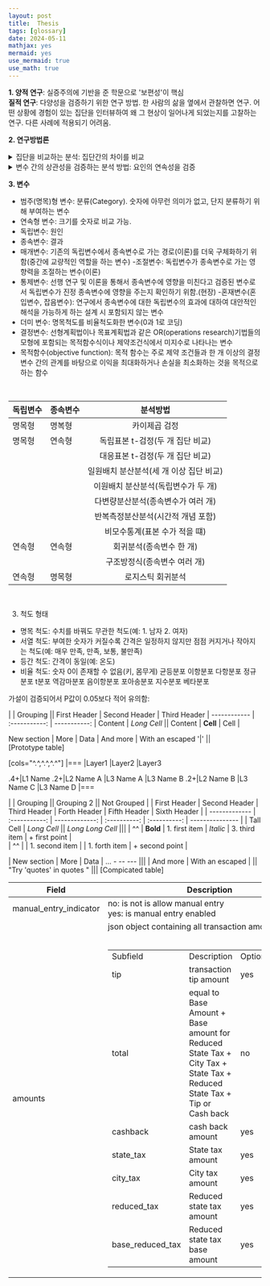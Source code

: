 ```yaml
---
layout: post
title:  Thesis
tags: [glossary]
date: 2024-05-11
mathjax: yes
mermaid: yes
use_mermaid: true
use_math: true
---
```


**1. 양적 연구**: 실증주의에 기반을 준 학문으로 '보편성'이 핵심  
**질적 연구**: 다양성을 검증하기 위한 연구 방법. 한 사람의 삶을 옆에서 관찰하면 연구. 어떤 상황에 경험이 있는 집단을 인터뷰하여 왜 그 현상이 일어나게 되었는지를 고찰하는 연구. 다른 사례에 적용되기 어려움.

**2. 연구방법론**
<details>
<summary>집단을 비교하는 분석: 집단간의 차이를 비교</summary>

- 카이검증(교차분석): 독립변수와 종속변수가 둘 다 명목(범주)형 자료일 때 사용. 집단 간 비율 비교.  
  - $\chi^2$  \[카이스퀘어(Chi-squared); 카이제곱\]  
  - $\chi^2$-distribution: 카이자승분포 \[squre brackets\]
- t-test: 독립변수가 명목형 자료이지만, 종속변수는 연속형 자료일 때 사용.  
  - 두 집단 간 평균 비교(2 집단만 가능)  
  - t검증, 차이검증
- ANOVA(Analysis of Variance): 독립변수가 명목형 자료이지만, 종속변수는 연속형 자료일 때 사용.  
  - 여러 집단 간 평균 비교(3 집단 이상 가능)  
  - 변량분석
</details>

<details> 
<summary>변수 간의 상관성을 검증하는 분석 방법: 요인의 연속성을 검증</summary>

- 상관관계 분석(Correlation Analysis): 독립변수와 종속변수가 모두 연속형 자료일 때 사용.
  - 변수 간의 관계성 검증.
  - r(상관계수): 변수간의 관련성 정도
- 회귀분석(Regression Analysis): 독립변수와 종속변수가 모두 연속형 자료일 때 사용. 변수 간의 연속성에 따른 인과관계를 확인.  
  - 단순회귀분석: 1 개의 연속형 독립면수와 1 개의 연속형 종속변수로 진행하는 분석.  
  - 다중회귀분석: 여향을 미치는 여러 변수 주에서 어떤 변수가 가장 많은 영향력을 미치는지를 검증하는 분석
  - 로지스틱 회귀분석: 독립변수가 연속형이고, 종속변수가 명목형 자료일 때 사용.
</details>

**3. 변수**
- 범주(명목)형 변수: 분류(Category). 숫자에 아무런 의미가 없고, 단지 분류하기 위해 부여하는 변수
- 연속형 변수: 크기를 숫자로 비교 가능. 
- 독립변수: 원인
- 종속변수: 결과
- 매개변수: 기존의 독립변수에서 종속변수로 가는 경로(이론)를 더욱 구체화하기 위함(중간에 교량적인 역할을 하는 변수)
-조절변수: 독립변수가 종속변수로 가는 영향력을 조절하는 변수(이론)
- 통제변수: 선행 연구 및 이론을 통해서 종속변수에 영향을 미친다고 검증된 변수로서 독립변수가 진정 종속변수에 영향을 주는지 확인하기 위함.(현장)
-혼재변수(혼입변수, 잡음변수): 연구에서 종속변수에 대한 독립변수의 효과에 대하여 대안적인 해석을 가능하게 하는 설계 시 포함되지 않는 변수
- 더미 변수: 명목척도를 비율척도화한 변수(0과 1로 코딩)
- 결정변수: 선형계획법이나 목표계획법과 같은 OR(operations research)기법들의 모형에 포함되는 목적함수식이나 제약조건식에서 미지수로 나타나는 변수
- 목적함수(objective function): 목적 함수는 주로 제약 조건들과 한 개 이상의 결정 변수 간의 관계를 바탕으로 이익을 최대화하거나 손실을 최소화하는 것을 목적으로 하는 함수



<br>

|독립변수|종속변수|분석방법|
|---|---|:---:|
|명목형|명복형| 카이제곱 검정|
|명목형|연속형|독립표본 t-검정(두 개 집단 비교)|
| |  |대응표본 t-검정(두 개 집단 비교)|
| |  |일원배치 분산분석(세 개 이상 집단 비교)|
| |  |이원배치 분산분석(독립변수가 두 개)|
| |  |다변량분산분석(종속변수가 여러 개)|
| |  |반복측정분산분석(시간적 개념 포함)|
| |  |비모수통계(표본 수가 적을 떄)|
|연속형| 연속형| 회귀분석(종속변수 한 개)|
| | |구조방정식(종속변수 여러 개)|
|연속형|명목형|로지스틱 회귀분석|

<br>

3. 척도 형태
- 명목 척도: 수치를 바꿔도 무관한 척도(예: 1. 남자 2. 여자) 
- 서열 척도: 부여한 숫자가 커질수록 간격은 일정하지 않지만 점점 커지거나 작아지는 척도(예: 매우 만족, 만족, 보통, 불만족)
- 등간 척도: 간격이 동일(예: 온도)
- 비율 척도: 숫자 0이 존재할 수 없음(키, 몸무게)
균등분포
이항분포
다항분포
정규분포
t분포
역감마분포
음이항분포
포아송분포
지수분포
베타분포


가설이 검증되어서 P값이 0.05보다 적어 유의함: 


|             |          Grouping           ||
First Header  | Second Header | Third Header |
 ------------ | :-----------: | -----------: |
Content       |          *Long Cell*        ||
Content       |   **Cell**    |         Cell |

New section   |     More      |         Data |
And more      | With an escaped '\|'         ||  
[Prototype table]


[cols="^.^,^.^,^.^"]
|===
|Layer1 |Layer2 |Layer3

.4+|L1 Name .2+|L2 Name A |L3 Name A
|L3 Name B
.2+|L2 Name B |L3 Name C
|L3 Name D
|===



|               |          Grouping             ||         Grouping 2         ||  Not Grouped    |
| First Header  | Second Header | Third Header   | Forth Header | Fifth Header | Sixth Header    |
| ------------- | :-----------: | -------------: | :----------: | :----------: | --------------- |
| Tall Cell     |          *Long Cell*          ||         *Long Long Cell*                    |||
| ^^            |   **Bold**    | 1. first item  | *Italic*     | 3. third item | + first point  |\
| ^^            |               | 1. second item |              | 1. forth item | + second point |

| New section   |     More      |         Data   | ... - -- --- |||
| And more      | With an escaped \|          || "Try 'quotes' in quotes "         |||
[Compicated table]


| Field  | Description |  Optional | Default |
| ------ | ----------- | --------- | ------- |
| manual_entry_indicator | no: is not is allow manual entry <br /> yes: is manual entry enabled| yes | no |
| amounts | json object containing all transaction amounts <br /> <br /> <table> <tr> <td> Subfield </td> <td> Description </td> <td> Optional </td> <td> Default </td> </tr> <tr> <td> tip </td>  <td> transaction tip amount </td> <td> yes </td> <td> NA </td> </tr> <tr> <td> total </td> <td> equal to Base  Amount + Base amount for  Reduced State Tax + City Tax + State Tax + Reduced State Tax + Tip or Cash back </td> <td> no </td> <td> NA </td> </tr> <tr> <td> cashback </td> <td> cash back amount </td> <td> yes </td> <td> NA </td> </tr> <tr> <td> state_tax </td> <td> State tax amount </td> <td> yes </td> <td> NA </td> </tr> <tr> <td> city_tax </td> <td> City tax amount </td> <td> yes </td> <td> NA </td> </tr> <tr> <td> reduced_tax </td> <td> Reduced state tax amount </td> <td> yes </td> <td> NA </td> </tr> <tr> <td> base_reduced_tax </td> <td> Reduced state tax base amount </td> <td> yes </td> <td> NA </td> </tr> </table> | no | NA |